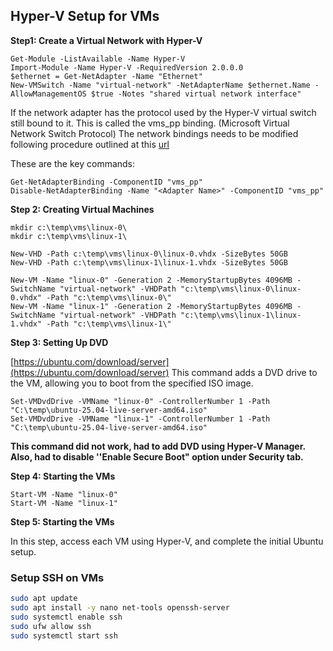 
## Hyper-V Setup for VMs

**Step1: Create a Virtual Network with Hyper-V**

```PS
Get-Module -ListAvailable -Name Hyper-V
Import-Module -Name Hyper-V -RequiredVersion 2.0.0.0
$ethernet = Get-NetAdapter -Name "Ethernet"
New-VMSwitch -Name "virtual-network" -NetAdapterName $ethernet.Name -AllowManagementOS $true -Notes "shared virtual network interface"
```

If the network adapter has the protocol used by the Hyper-V virtual switch still bound to it.
This is called the vms_pp binding. (Microsoft Virtual Network Switch Protocol) The network bindings needs to be modified following procedure outlined at this [url](https://learn.microsoft.com/en-us/troubleshoot/windows-server/virtualization/creating-v-switches-hyper-v-environment-fails)

These are the key commands:
```PS
Get-NetAdapterBinding -ComponentID "vms_pp"
Disable-NetAdapterBinding -Name "<Adapter Name>" -ComponentID "vms_pp"
```

**Step 2: Creating Virtual Machines**

```PS
mkdir c:\temp\vms\linux-0\
mkdir c:\temp\vms\linux-1\

New-VHD -Path c:\temp\vms\linux-0\linux-0.vhdx -SizeBytes 50GB
New-VHD -Path c:\temp\vms\linux-1\linux-1.vhdx -SizeBytes 50GB

New-VM -Name "linux-0" -Generation 2 -MemoryStartupBytes 4096MB -SwitchName "virtual-network" -VHDPath "c:\temp\vms\linux-0\linux-0.vhdx" -Path "c:\temp\vms\linux-0\"
New-VM -Name "linux-1" -Generation 2 -MemoryStartupBytes 4096MB -SwitchName "virtual-network" -VHDPath "c:\temp\vms\linux-1\linux-1.vhdx" -Path "c:\temp\vms\linux-1\"
```

**Step 3: Setting Up DVD**

[https://ubuntu.com/download/server](https://ubuntu.com/download/server)
This command adds a DVD drive to the VM, allowing you to boot from the specified ISO image.
```
Set-VMDvdDrive -VMName "linux-0" -ControllerNumber 1 -Path "C:\temp\ubuntu-25.04-live-server-amd64.iso"
Set-VMDvdDrive -VMName "linux-1" -ControllerNumber 1 -Path "C:\temp\ubuntu-25.04-live-server-amd64.iso"
```

**This command did not work, had to add DVD using Hyper-V Manager.**
**Also, had to disable ''Enable Secure Boot" option under Security tab.**

**Step 4: Starting the VMs**

```
Start-VM -Name "linux-0"  
Start-VM -Name "linux-1"
```

**Step 5: Starting the VMs**

In this step, access each VM using Hyper-V, and complete the initial Ubuntu setup.

### Setup SSH on VMs 

```bash
sudo apt update  
sudo apt install -y nano net-tools openssh-server  
sudo systemctl enable ssh  
sudo ufw allow ssh  
sudo systemctl start ssh
```
